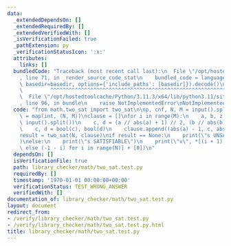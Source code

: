 ```yaml
---
data:
  _extendedDependsOn: []
  _extendedRequiredBy: []
  _extendedVerifiedWith: []
  _isVerificationFailed: true
  _pathExtension: py
  _verificationStatusIcon: ':x:'
  attributes:
    links: []
  bundledCode: "Traceback (most recent call last):\n  File \"/opt/hostedtoolcache/Python/3.11.3/x64/lib/python3.11/site-packages/onlinejudge_verify/documentation/build.py\"\
    , line 71, in _render_source_code_stat\n    bundled_code = language.bundle(stat.path,\
    \ basedir=basedir, options={'include_paths': [basedir]}).decode()\n          \
    \         ^^^^^^^^^^^^^^^^^^^^^^^^^^^^^^^^^^^^^^^^^^^^^^^^^^^^^^^^^^^^^^^^^^^^^^^^^^^^^^^^^\n\
    \  File \"/opt/hostedtoolcache/Python/3.11.3/x64/lib/python3.11/site-packages/onlinejudge_verify/languages/python.py\"\
    , line 96, in bundle\n    raise NotImplementedError\nNotImplementedError\n"
  code: "from math.two_sat import two_sat\n\np, cnf, N, M = input().split()\nN, M\
    \ = map(int, (N, M))\nclause = []\nfor i in range(M):\n    a, b, z = map(int,\
    \ input().split())\n    c, d = (a // abs(a) + 1) // 2, (b // abs(b) + 1) // 2\n\
    \    c, d = bool(c), bool(d)\n    clause.append((abs(a) - 1, c, abs(b) - 1, d))\n\
    result = two_sat(N, clause)\nif result == None:\n    print(\"s UNSATISFIABLE\"\
    )\nelse:\n    print(\"s SATISFIABLE\")\n    print(\"v\", *[(i + 1) if result[i]\
    \ else (-1 - i) for i in range(N)] + [0])\n"
  dependsOn: []
  isVerificationFile: true
  path: library_checker/math/two_sat.test.py
  requiredBy: []
  timestamp: '1970-01-01 00:00:00+00:00'
  verificationStatus: TEST_WRONG_ANSWER
  verifiedWith: []
documentation_of: library_checker/math/two_sat.test.py
layout: document
redirect_from:
- /verify/library_checker/math/two_sat.test.py
- /verify/library_checker/math/two_sat.test.py.html
title: library_checker/math/two_sat.test.py
---
```

